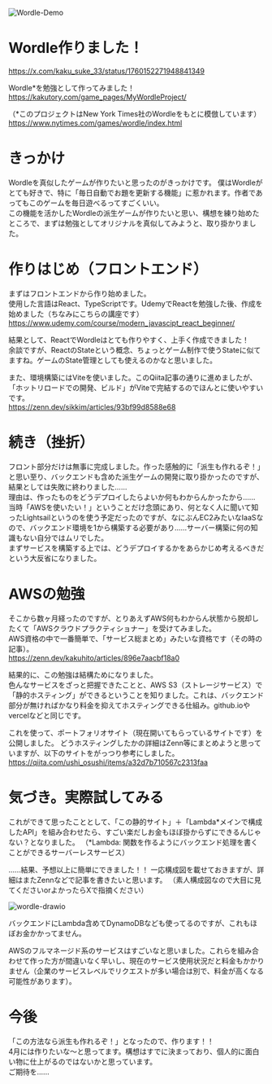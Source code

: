 ![Wordle-Demo](/images/2024031101/wordle-demo.png)

# Wordle作りました！

https://x.com/kaku_suke_33/status/1760152271948841349

Wordle*を勉強として作ってみました！  
https://kakutory.com/game_pages/MyWordleProject/

（*このプロジェクトはNew York Times社のWordleをもとに模倣しています）  
https://www.nytimes.com/games/wordle/index.html

# きっかけ

Wordleを真似したゲームが作りたいと思ったのがきっかけです。 
僕はWordleがとても好きで、特に「毎日自動でお題を更新する機能」に惹かれます。作者であってもこのゲームを毎日遊べるってすごくいい。  
この機能を活かしたWordleの派生ゲームが作りたいと思い、構想を練り始めたところで、まずは勉強としてオリジナルを真似してみようと、取り掛かりました。

# 作りはじめ（フロントエンド）
まずはフロントエンドから作り始めました。  
使用した言語はReact、TypeScriptです。UdemyでReactを勉強した後、作成を始めました（ちなみにこちらの講座です）  
https://www.udemy.com/course/modern_javascipt_react_beginner/

結果として、ReactでWordleはとても作りやすく、上手く作成できました！  
余談ですが、ReactのStateという概念、ちょっとゲーム制作で使うStateに似てますね。ゲームのState管理としても使えるのかなと思いました。

また、環境構築にはViteを使いました。このQiita記事の通りに進めましたが、「ホットリロードでの開発、ビルド」がViteで完結するのでほんとに使いやすいです。  
https://zenn.dev/sikkim/articles/93bf99d8588e68

# 続き（挫折）
フロント部分だけは無事に完成しました。作った感触的に「派生も作れるぞ！」と思い至り、バックエンドも含めた派生ゲームの開発に取り掛かったのですが、結果としては失敗に終わりました......  
理由は、作ったものをどうデプロイしたらよいか何もわからんかったから......  
当時「AWSを使いたい！」ということだけ念頭にあり、何となく人に聞いて知ったLightsailというのを使う予定だったのですが、なにぶんEC2みたいなIaaSなので、バックエンド環境を1から構築する必要があり......サーバー構築に何の知識もない自分ではムリでした。  
まずサービスを構築する上では、どうデプロイするかをあらかじめ考えるべきだという大反省になりました。

# AWSの勉強
そこから数ヶ月経ったのですが、とりあえずAWS何もわからん状態から脱却したくて「AWSクラウドプラクティショナー」を受けてみました。  
AWS資格の中で一番簡単で、「サービス総まとめ」みたいな資格です（その時の記事）。  
https://zenn.dev/kakuhito/articles/896e7aacbf18a0

結果的に、この勉強は結構ためになりました。  
色んなサービスをざっと把握できたことと、AWS S3（ストレージサービス）で「静的ホスティング」ができるということを知りました。これは、バックエンド部分が無ければかなり料金を抑えてホスティングできる仕組み。github.ioやvercelなどと同じです。

これを使って、ポートフォリオサイト（現在開いてもらっているサイトです）を公開しました。
どうホスティングしたかの詳細はZenn等にまとめようと思っていますが、以下のサイトをがっつり参考にしました。  
https://qiita.com/ushi_osushi/items/a32d7b710567c2313faa

# 気づき。実際試してみる
これができて思ったこととして、「この静的サイト」＋「Lambda*メインで構成したAPI」を組み合わせたら、すごい楽だしお金もほぼ掛からずにできるんじゃない？となりました。
（*Lambda: 関数を作るようにバックエンド処理を書くことができるサーバーレスサービス）

......結果、予想以上に簡単にできました！！
一応構成図を載せておきますが、詳細はまたZennなどで記事を書きたいと思います。
（素人構成図なので大目に見てくださいorよかったらXで指摘ください）

![wordle-drawio](/images/2024031101/wordle-drawio.png)


バックエンドにLambda含めてDynamoDBなども使ってるのですが、これもほぼお金かかってません。

AWSのフルマネージド系のサービスはすごいなと思いました。これらを組み合わせて作った方が間違いなく早いし、現在のサービス使用状況だと料金もかかりません（企業のサービスレベルでリクエストが多い場合は別で、料金が高くなる可能性があります）。

# 今後
「この方法なら派生も作れるぞ！」となったので、作ります！！  
4月には作りたいな〜と思ってます。構想はすでに決まっており、個人的に面白い物に仕上がるのではないかと思っています。  
ご期待を......
